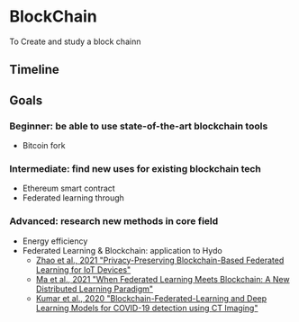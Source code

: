 # BlockChain
To Create and study a block chainn

## Timeline

## Goals

### Beginner: be able to use state-of-the-art blockchain tools
+ Bitcoin fork

### Intermediate: find new uses for existing blockchain tech
+ Ethereum smart contract
+ Federated learning through 

### Advanced: research new methods in core field
+ Energy efficiency
+ Federated Learning & Blockchain: application to Hydo
  + [Zhao et al., 2021 "Privacy-Preserving Blockchain-Based Federated Learning for IoT Devices"](https://arxiv.org/pdf/1906.10893.pdf)
  + [Ma et al., 2021 "When Federated Learning Meets Blockchain: A New Distributed Learning Paradigm"](https://arxiv.org/pdf/2009.09338.pdf)
  + [Kumar et al., 2020 "Blockchain-Federated-Learning and Deep Learning Models for COVID-19 detection using CT Imaging"](https://arxiv.org/pdf/2007.06537.pdf)
